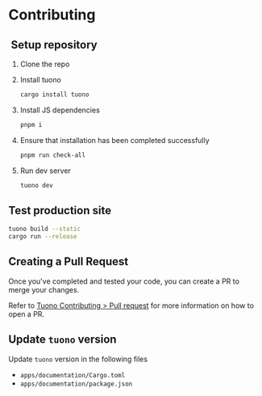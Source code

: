 # Contributing

##  Setup repository

1. Clone the repo

2. Install tuono

   ```sh
   cargo install tuono
   ```

3. Install JS dependencies

   ```sh
   pnpm i
   ```

4. Ensure that installation has been completed successfully

   ```sh
   pnpm run check-all
   ```

5. Run dev server

   ```sh
   tuono dev
   ```

## Test production site

```sh
tuono build --static
cargo run --release
```

## Creating a Pull Request

Once you've completed and tested your code, you can create a PR to merge your changes.

Refer to [Tuono Contributing > Pull request](https://tuono.dev/documentation/contributing/pull-requests) for more information on how to open a PR.

## Update `tuono` version

Update `tuono` version in the following files

- `apps/documentation/Cargo.toml`
- `apps/documentation/package.json`
